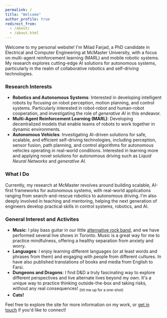 ```yaml
---
permalink: /
title: "Welcome"
author_profile: true
redirect_from: 
  - /about/
  - /about.html
---
```


Welcome to my personal website! I'm Milad Farjad, a PhD candidate in Electrical and Computer Engineering at McMaster University, with a focus on multi-agent reinforcement learning (MARL) and mobile robotic systems. My research explores cutting-edge AI solutions for autonomous systems, particularly in the realm of collaborative robotics and self-driving technologies.


### Research Interests
- **Robotics and Autonomous Systems**: Interested in developing intelligent robots by focusing on robot perception, motion planning, and control systems. Particularly interested in robot-robot and human-robot cooperation, and investigating the role of *generative AI* in this endeavor.
- **Multi-Agent Reinforcement Learning (MARL)**: Developing decentralized models that enable teams of robots to work together in dynamic environments.
- **Autonomous Vehicles**: Investigating AI-driven solutions for safe, scalable, and efficient self-driving technologies, including perception, sensor fusion, path planning, and control algorithms for autonomous vehicles operating in real-world conditions. Interested in learning more and applying novel solutions for autonomous driving such as *Liquid Neural Networks* and *generative AI*.

### What I Do
Currently, my research at McMaster revolves around building scalable, AI-first frameworks for autonomous systems, with real-world applications ranging from search-and-rescue robotics to autonomous driving. I'm also deeply involved in teaching and mentoring, helping the next generation of engineers develop practical skills in control systems, robotics, and AI.

### General Interest and Activites
- **Music**: I play bass guitar in our little [alternative rock band](https://youtube.com/@1297_), and we have performed several live shows in Toronto. Music is a great way for me to practice mindfulness, offering a healthy separation from anxiety and worry.
- **Languages**: I enjoy learning different languages (or at least words and phrases from them) and engaging with people from different cultures. In have also published translations of books and media from English to Farsi.
- **Dungeons and Dragons**: I find D&D a truly fascinating way to explore different perspectives and live alternate lives beyond my own. It's a unique way to practice thinking outside-the-box and taking risks, without any real consequences! <sub>(hit me up for a one-shot)</sub>
- **Cats!**

Feel free to explore the site for more information on my work, or [get in touch](mailto:mfarjadnasab@gmail.com) if you'd like to connect!

